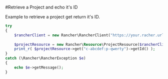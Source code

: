#Retrieve a Project and echo it's ID

Example to retrieve a project get return it's ID.

```php
try
{
    $rancherClient = new Rancher\RancherClient("https://your.racher.url/", "rancher_token", "rancher_secret");
    
    $projectResource = new Rancher\Resource\ProjectResource($rancherClient);
    print_r( $projectResource->get("c-abcdef:p-qwerty")->getId() );
}
catch (\Rancher\RancherException $e)
{
    echo $e->getMessage();
}
```